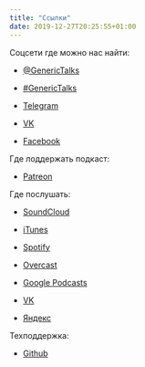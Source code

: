 ```yaml
---
title: "Ссылки"
date: 2019-12-27T20:25:55+01:00
---
```


Соцсети где можно нас найти:

- [@GenericTalks](https://twitter.com/GenericTalks)

- [#GenericTalks](https://twitter.com/search?q=%23GenericTalks)

- [Telegram](https://t.me/generictalks)

- [VK](https://vk.com/generictalks)

- [Facebook](https://fb.com/generictalks)

Где лоддержать подкаст:

- [Patreon](https://patreon.com/generictalks)

Где послушать:

- [SoundCloud](https://soundcloud.com/generictalks)

- [iTunes](https://podcasts.apple.com/pl/podcast/generic-talks/id1489980299)

- [Spotify](https://open.spotify.com/show/3Cb5XPaCkUaCP59rMzPLGX)

- [Overcast](https://overcast.fm/itunes1489980299/generic-talks)

- [Google Podcasts](https://podcasts.google.com/?feed=aHR0cDovL2ZlZWRzLnNvdW5kY2xvdWQuY29tL3VzZXJzL3NvdW5kY2xvdWQ6dXNlcnM6NzAyMDE4Njc3L3NvdW5kcy5yc3M)

- [VK](https://vk.com/generictalks)

- [Яндекс](https://music.yandex.ru/album/9937786)

Техподдержка:

- [Github](https://github.com/generictalks)